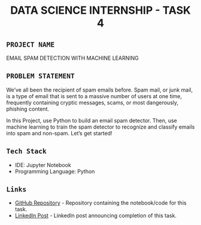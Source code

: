 <h1 align="center">
  <a href="# DATA SCIENCE INTERNSHIP - TASK 4"></a>
  DATA SCIENCE INTERNSHIP - TASK 4
</h1>

## `PROJECT NAME`
EMAIL SPAM DETECTION WITH MACHINE LEARNING

## `PROBLEM STATEMENT`
We’ve all been the recipient of spam emails before. Spam mail, or junk mail, is a type of email that is sent to a massive number of users at one time, frequently containing cryptic messages, scams, or most dangerously, phishing content.

In this Project, use Python to build an email spam detector. Then, use machine learning to train the spam detector to recognize and classify emails into spam and non-spam. Let’s get started!


## `Tech Stack`
- IDE: Jupyter Notebook
- Programming Language: Python

## `Links`
- [GitHub Repository](https://github.com/DeV-21/OIBSIP/blob/main/OIBSIP_Task_4-Email_Spam_Detection_With_Machine_Learning/Email_Spam_Detection_With_Machine_Learning.ipynb) - Repository containing the notebook/code for this task.
- [LinkedIn Post](https://www.linkedin.com/posts/devansh-mahoday_datascience-machinelearning-emailspamdetection-activity-7162071159155421184-_37w?utm_source=share&utm_medium=member_desktop) - LinkedIn post announcing completion of this task.


